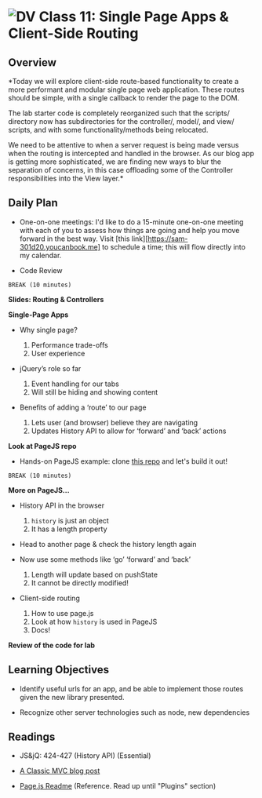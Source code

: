 ![DV](https://www.deltavcodeschool.com/wp-content/uploads/DeltaV.png)  Class 11: Single Page Apps & Client-Side Routing
=======
## Overview
<!-- Provide a general overview of the daily concepts and processes that will be covered in lectures and labs -->

*Today we will explore client-side route-based functionality to create a more performant and modular single page web application. These routes should be simple, with a single callback to render the page to the DOM.

The lab starter code is completely reorganized such that the scripts/ directory now has subdirectories for the controller/, model/, and view/ scripts, and with some functionality/methods being relocated.

We need to be attentive to when a server request is being made versus when the routing is intercepted and handled in the browser. As our blog app is getting more sophisticated, we are finding new ways to blur the separation of concerns, in this case offloading some of the Controller responsibilities into the View layer.*


## Daily Plan

- One-on-one meetings: I'd like to do a 15-minute one-on-one meeting with each of you to assess how things are going and help you move forward in the best way. Visit [this link][https://sam-301d20.youcanbook.me] to schedule a time; this will flow directly into my calendar.

- Code Review

`BREAK (10 minutes)`

**Slides: Routing & Controllers**

**Single-Page Apps**

- Why single page?
	1. Performance trade-offs
	2. User experience

- jQuery’s role so far
	1. Event handling for our tabs
	2. Will still be hiding and showing content

- Benefits of adding a ‘route’ to our page
	1. Lets user (and browser) believe they are navigating
	2. Updates History API to allow for ‘forward’ and ‘back’ actions

**Look at PageJS repo**

- Hands-on PageJS example: clone [this repo](https://github.com/codefellows/301-11-page-js-demo.git) and let's build it out!

`BREAK (10 minutes)`

**More on PageJS...**

- History API in the browser
	1. `history` is just an object
	2. It has a length property

- Head to another page & check the history length again

- Now use some methods like ‘go’ ‘forward’ and ‘back’
	1. Length will update based on pushState
	2. It cannot be directly modified!

- Client-side routing
	1. How to use page.js
  2. Look at how `history` is used in PageJS
	3. Docs!

**Review of the code for lab**


## Learning Objectives
<!--
ABCD:
  Audience: Program participants
  Behavior: Expected learning/behavior changes/results
  Condition:
    Circumstances that lead to change/result
    When change/result are expected to occur
  Degree: How much change occurs (%) for how many participants (#)
-->

* Identify useful urls for an app, and be able to implement those routes given the new library presented.

* Recognize other server technologies such as node, new dependencies

## Readings
<!-- List of readings required for this content; readings being completed by the start of this lecture -->

* JS&jQ: 424-427 (History API) (Essential)

* [A Classic MVC blog post](http://blog.codinghorror.com/understanding-model-view-controller/)

* [Page.js Readme](https://github.com/visionmedia/page.js) (Reference. Read up until "Plugins" section)
